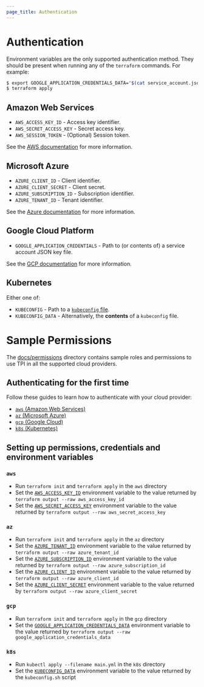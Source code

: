 ```yaml
---
page_title: Authentication
---
```


# Authentication

Environment variables are the only supported authentication method. They should be present when running any of the `terraform` commands. For example:

```bash
$ export GOOGLE_APPLICATION_CREDENTIALS_DATA="$(cat service_account.json)"
$ terraform apply
```

## Amazon Web Services

- `AWS_ACCESS_KEY_ID` - Access key identifier.
- `AWS_SECRET_ACCESS_KEY` - Secret access key.
- `AWS_SESSION_TOKEN` - (Optional) Session token.

See the [AWS documentation](https://docs.aws.amazon.com/cli/latest/userguide/cli-configure-envvars.html) for more information.

## Microsoft Azure

- `AZURE_CLIENT_ID` - Client identifier.
- `AZURE_CLIENT_SECRET` - Client secret.
- `AZURE_SUBSCRIPTION_ID` - Subscription identifier.
- `AZURE_TENANT_ID` - Tenant identifier.

See the [Azure documentation](https://docs.microsoft.com/en-us/python/api/azure-identity/azure.identity.environmentcredential) for more information.

## Google Cloud Platform

- `GOOGLE_APPLICATION_CREDENTIALS` - Path to (or contents of) a service account JSON key file.

See the [GCP documentation](https://cloud.google.com/docs/authentication/getting-started#creating_a_service_account) for more information.

## Kubernetes

Either one of:

- `KUBECONFIG` - Path to a [`kubeconfig` file](https://kubernetes.io/docs/concepts/configuration/organize-cluster-access-kubeconfig/#the-kubeconfig-environment-variable).
- `KUBECONFIG_DATA` - Alternatively, the **contents** of a `kubeconfig` file.

# Sample Permissions

The [docs/permissions](https://github.com/iterative/terraform-provider-iterative/tree/master/docs/permissions) directory contains sample roles and permissions to use TPI in all the supported cloud providers.

## Authenticating for the first time

Follow these guides to learn how to authenticate with your cloud provider:

- [`aws` (Amazon Web Services)](https://registry.terraform.io/providers/hashicorp/aws/latest/docs#authentication-and-configuration)
- [`az` (Microsoft Azure)](https://registry.terraform.io/providers/hashicorp/azurerm/latest/docs/guides/azure_cli)
- [`gcp` (Google Cloud)](https://registry.terraform.io/providers/hashicorp/google/latest/docs/guides/getting_started)
- [`k8s` (Kubernetes)](https://kubernetes.io/docs/concepts/configuration/organize-cluster-access-kubeconfig)

## Setting up permissions, credentials and environment variables

### `aws`

- Run `terraform init` and `terraform apply` in the `aws` directory
- Set the [`AWS_ACCESS_KEY_ID`](https://registry.terraform.io/providers/iterative/iterative/latest/docs#AWS_ACCESS_KEY_ID) environment variable to the value returned by `terraform output --raw aws_access_key_id`
- Set the [`AWS_SECRET_ACCESS_KEY`](https://registry.terraform.io/providers/iterative/iterative/latest/docs#AWS_SECRET_ACCESS_KEY) environment variable to the value returned by `terraform output --raw aws_secret_access_key`

### `az`

- Run `terraform init` and `terraform apply` in the `az` directory
- Set the [`AZURE_TENANT_ID`](https://registry.terraform.io/providers/iterative/iterative/latest/docs#AZURE_TENANT_ID) environment variable to the value returned by `terraform output --raw azure_tenant_id`
- Set the [`AZURE_SUBSCRIPTION_ID`](https://registry.terraform.io/providers/iterative/iterative/latest/docs#AZURE_SUBSCRIPTION_ID) environment variable to the value returned by `terraform output --raw azure_subscription_id`
- Set the [`AZURE_CLIENT_ID`](https://registry.terraform.io/providers/iterative/iterative/latest/docs#AZURE_CLIENT_ID) environment variable to the value returned by `terraform output --raw azure_client_id`
- Set the [`AZURE_CLIENT_SECRET`](https://registry.terraform.io/providers/iterative/iterative/latest/docs#AZURE_CLIENT_SECRET) environment variable to the value returned by `terraform output --raw azure_client_secret`

### `gcp`

- Run `terraform init` and `terraform apply` in the `gcp` directory
- Set the [`GOOGLE_APPLICATION_CREDENTIALS_DATA`](https://registry.terraform.io/providers/iterative/iterative/latest/docs#GOOGLE_APPLICATION_CREDENTIALS) environment variable to the value returned by `terraform output --raw google_application_credentials_data`

### `k8s`

- Run `kubectl apply --filename main.yml` in the `k8s` directory
- Set the [`KUBECONFIG_DATA`](https://registry.terraform.io/providers/iterative/iterative/latest/docs#KUBECONFIG_DATA) environment variable to the value returned by the `kubeconfig.sh` script
